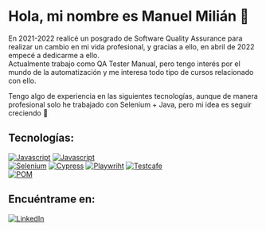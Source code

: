 # Hola, mi nombre es Manuel Milián 👋

En 2021-2022 realicé un posgrado de Software Quality Assurance para realizar un cambio en mi vida profesional, y gracias a ello, en abril de 2022 empecé a dedicarme a ello.</br>
Actualmente trabajo como QA Tester Manual, pero tengo interés por el mundo de la automatización y me interesa todo tipo de cursos relacionado con ello.

Tengo algo de experiencia en las siguientes tecnologías, aunque de manera profesional solo he trabajado con Selenium + Java, pero mi idea es seguir creciendo :muscle:

## Tecnologías:
[![Javascript](https://img.shields.io/badge/Java-007396?style=for-the-badge&logo=java&logoColor=white&labelColor=101010)]()
[![Javascript](https://img.shields.io/badge/JavaScript-F7DF1E?style=for-the-badge&logo=javascript&logoColor=white&labelColor=101010)]()
</br>
[![Selenium](https://shields.io/badge/Selenium-43b02a?style=for-the-badge&logo=selenium&logoColor=white&labelColor=101010)]()
[![Cypress](https://shields.io/badge/Cypress-808080?style=for-the-badge&logo=cypress&logoColor=white&labelColor=101010)]()
[![Playwriht](https://shields.io/badge/Playwright-45ba4b?style=for-the-badge&logo=playwright&logoColor=white&labelColor=101010)]()
[![Testcafe](https://shields.io/badge/TestCafé-3eaef4?style=for-the-badge&logo=testcafe&logoColor=white&labelColor=101010)]()
</br>
[![POM](https://shields.io/badge/Page_object_model-337e85?style=for-the-badge&logo=pom&logoColor=white&labelColor=101010)]()

## Encuéntrame en:
[![LinkedIn](https://img.shields.io/badge/LinkedIn-Manuel_Milian-0077B5?style=for-the-badge&logo=linkedin&logoColor=white&labelColor=101010)](https://www.linkedin.com/in/manuelmilian)
